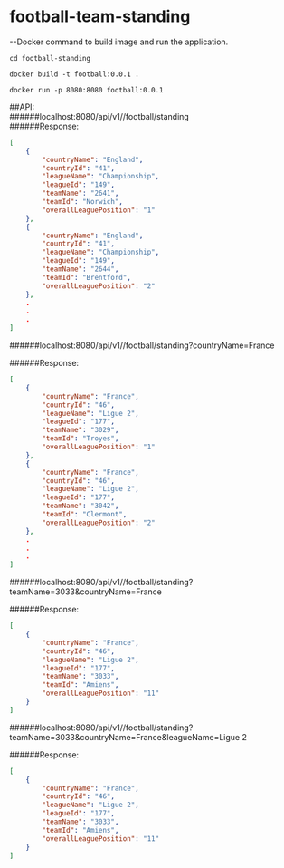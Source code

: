 # football-team-standing


--Docker command to build image and run the application.

    cd football-standing

    docker build -t football:0.0.1 .

    docker run -p 8080:8080 football:0.0.1



##API:<br />
######localhost:8080/api/v1//football/standing <br />
######Response:<br />
```json
[
    {
        "countryName": "England",
        "countryId": "41",
        "leagueName": "Championship",
        "leagueId": "149",
        "teamName": "2641",
        "teamId": "Norwich",
        "overallLeaguePosition": "1"
    },
    {
        "countryName": "England",
        "countryId": "41",
        "leagueName": "Championship",
        "leagueId": "149",
        "teamName": "2644",
        "teamId": "Brentford",
        "overallLeaguePosition": "2"
    },
    .
    .
    .
]
```


######localhost:8080/api/v1//football/standing?countryName=France<br />

######Response:<br />
```json
[
    {
        "countryName": "France",
        "countryId": "46",
        "leagueName": "Ligue 2",
        "leagueId": "177",
        "teamName": "3029",
        "teamId": "Troyes",
        "overallLeaguePosition": "1"
    },
    {
        "countryName": "France",
        "countryId": "46",
        "leagueName": "Ligue 2",
        "leagueId": "177",
        "teamName": "3042",
        "teamId": "Clermont",
        "overallLeaguePosition": "2"
    },
    .
    .
    .
]
```


######localhost:8080/api/v1//football/standing?teamName=3033&countryName=France<br />

######Response:<br />
```json
[
    {
        "countryName": "France",
        "countryId": "46",
        "leagueName": "Ligue 2",
        "leagueId": "177",
        "teamName": "3033",
        "teamId": "Amiens",
        "overallLeaguePosition": "11"
    }
]
```


######localhost:8080/api/v1//football/standing?teamName=3033&countryName=France&leagueName=Ligue 2<br />

######Response:<br />
```json
[
    {
        "countryName": "France",
        "countryId": "46",
        "leagueName": "Ligue 2",
        "leagueId": "177",
        "teamName": "3033",
        "teamId": "Amiens",
        "overallLeaguePosition": "11"
    }
]
```
